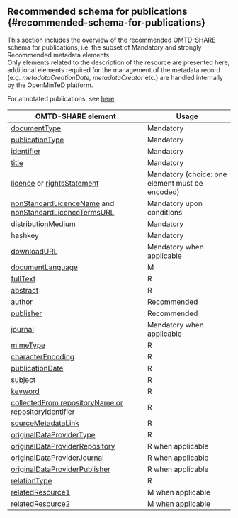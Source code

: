 ## ​Recommended schema for publications {#recommended-schema-for-publications}

This section includes the overview of the recommended OMTD-SHARE schema for publications, i.e. the subset of Mandatory and strongly Recommended metadata elements.  
Only elements related to the description of the resource are presented here; additional elements required for the management of the metadata record \(e.g. _metadataCreationDate, metadataCreator_ etc.\) are handled internally by the OpenMinTeD platform.

For annotated publications, see [here](/guidelines_for_providers_of_publications/metadata-schema-for-annotated-publications.md).

| OMTD-SHARE element | Usage |
| --- | --- |
| [documentType](/publications_documentType.md) | Mandatory |
| [publicationType](/publications_publicationType.md) | Mandatory |
| [identifier](/publications_identifier.md) | Mandatory |
| [title](/publications_title.md) | Mandatory |
| [licence](/publications_licence.md) or [rightsStatement](//publications_rightsStatement) | Mandatory \(choice: one element must be encoded\) |
| [nonStandardLicenceName](/publications_nonStandardLicenceName.md) and [nonStandardLicenceTermsURL](/publications_nonStandardLicenceTermsURL.md) | Mandatory upon conditions |
| [distributionMedium](/publications_distributionMedium.md) | Mandatory |
| hashkey | Mandatory |
| [downloadURL ](/publications_downloadURL.md) | Μandatory when applicable |
| [documentLanguage](/publications_documentLanguage.md) | M |
| [fullText](/publications_fullText.md) | R |
| [abstract](/publications_abstract.md) | R |
| [author](/publications_author.md) | Recommended |
| [publisher](/publications_publisher.md) | Recommended |
| [journal](/publications_journal.md) | Mandatory when applicable |
| [mimeType](/publications_mimeType.md) | R |
| [characterEncoding](/publications_characterEncoding.md) | R |
| [publicationDate](/publications_publicationDate.md) | R |
| [subject ](/publications_subject.md) | R |
| [keyword ](/publications_keyword.md) | R |
| [collectedFrom repositoryName or repositoryIdentifier](/publications_collectedFrom.md) | R |
| [sourceMetadataLink ](/publications_sourceMetadataLink.md) | R |
| [originalDataProviderType ](/publications_originalDataProviderType.md) | R |
| [originalDataProviderRepository ](/publications_originalDataProviderRepository.md) | R when applicable |
| [originalDataProviderJournal ](/publications_originalDataProviderJournal.md) | R when applicable |
| [originalDataProviderPublisher ](/publications_originalDataProviderPublisher.md) | R when applicable |
| [relationType ](/publications_relationType.md) | R |
| [relatedResource1 ](/publications_relatedResource1.md) | M when applicable |
| [relatedResource2 ](/publications_relatedResource2.md) | M when applicable |




